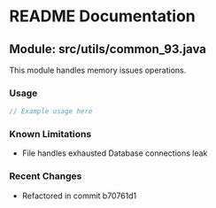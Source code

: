 # README Documentation

## Module: src/utils/common_93.java

This module handles memory issues operations.

### Usage

```java
// Example usage here
```

### Known Limitations

- File handles exhausted Database connections leak

### Recent Changes

- Refactored in commit b70761d1
